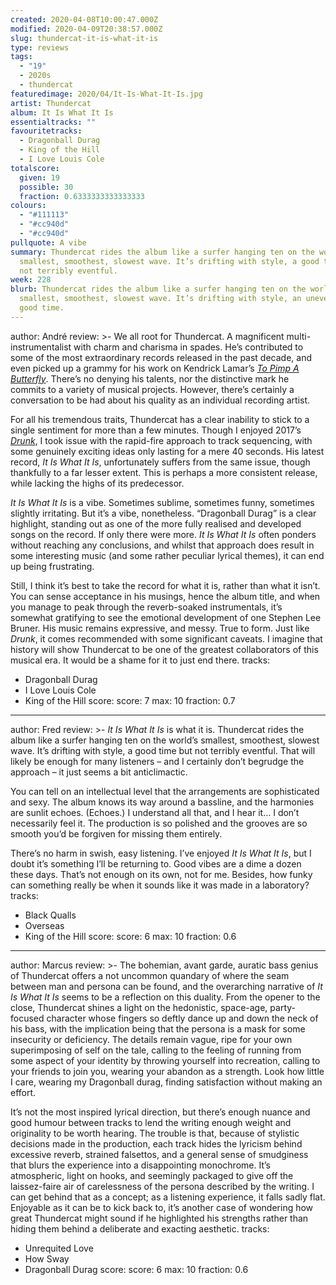 ```yaml
---
created: 2020-04-08T10:00:47.000Z
modified: 2020-04-09T20:38:57.000Z
slug: thundercat-it-is-what-it-is
type: reviews
tags:
  - "19"
  - 2020s
  - thundercat
featuredimage: 2020/04/It-Is-What-It-Is.jpg
artist: Thundercat
album: It Is What It Is
essentialtracks: ""
favouritetracks:
  - Dragonball Durag
  - King of the Hill
  - I Love Louis Cole
totalscore:
  given: 19
  possible: 30
  fraction: 0.6333333333333333
colours:
  - "#111113"
  - "#cc940d"
  - "#cc940d"
pullquote: A vibe
summary: Thundercat rides the album like a surfer hanging ten on the world’s
  smallest, smoothest, slowest wave. It’s drifting with style, a good time but
  not terribly eventful.
week: 228
blurb: Thundercat rides the album like a surfer hanging ten on the world’s
  smallest, smoothest, slowest wave. It’s drifting with style, an uneventful
  good time.
---
```

author: André
review: >-
  We all root for Thundercat. A magnificent multi-instrumentalist with charm and
  charisma in spades. He’s contributed to some of the most extraordinary records
  released in the past decade, and even picked up a grammy for his work on
  Kendrick Lamar’s [*To Pimp A
  Butterfly*](<https://audioxide.com/reviews/kendrick-lamar-to-pimp-a-butterfly/>).
  There’s no denying his talents, nor the distinctive mark he commits to a
  variety of musical projects. However, there’s certainly a conversation to be
  had about his quality as an individual recording artist.


  For all his tremendous traits, Thundercat has a clear inability to stick to a single sentiment for more than a few minutes. Though I enjoyed 2017’s [*Drunk*](<https://audioxide.com/reviews/thundercat-drunk/>), I took issue with the rapid-fire approach to track sequencing, with some genuinely exciting ideas only lasting for a mere 40 seconds. His latest record, *It Is What It Is*, unfortunately suffers from the same issue, though thankfully to a far lesser extent. This is perhaps a more consistent release, while lacking the highs of its predecessor.


  *It Is What It Is* is a vibe. Sometimes sublime, sometimes funny, sometimes slightly irritating. But it’s a vibe, nonetheless. “Dragonball Durag” is a clear highlight, standing out as one of the more fully realised and developed songs on the record. If only there were more. *It Is What It Is* often ponders without reaching any conclusions, and whilst that approach does result in some interesting music (and some rather peculiar lyrical themes), it can end up being frustrating.


  Still, I think it’s best to take the record for what it is, rather than what it isn’t. You can sense acceptance in his musings, hence the album title, and when you manage to peak through the reverb-soaked instrumentals, it’s somewhat gratifying to see the emotional development of one Stephen Lee Bruner. His music remains expressive, and messy. True to form. Just like *Drunk*, it comes recommended with some significant caveats. I imagine that history will show Thundercat to be one of the greatest collaborators of this musical era. It would be a shame for it to just end there.
tracks:
  - Dragonball Durag
  - ­­I Love Louis Cole
  - ­­King of the Hill
score:
  score: 7
  max: 10
  fraction: 0.7
---
author: Fred
review: >-
  *It Is What It Is* is what it is. Thundercat rides the album like a surfer
  hanging ten on the world’s smallest, smoothest, slowest wave. It’s drifting
  with style, a good time but not terribly eventful. That will likely be enough
  for many listeners – and I certainly don’t begrudge the approach – it just
  seems a bit anticlimactic.

  You can tell on an intellectual level that the arrangements are sophisticated and sexy. The album knows its way around a bassline, and the harmonies are sunlit echoes. (Echoes.) I understand all that, and I hear it… I don’t necessarily feel it. The production is so polished and the grooves are so smooth you’d be forgiven for missing them entirely.

  There’s no harm in swish, easy listening. I’ve enjoyed *It Is What It Is*, but I doubt it’s something I’ll be returning to. Good vibes are a dime a dozen these days. That’s not enough on its own, not for me. Besides, how funky can something really be when it sounds like it was made in a laboratory?
tracks:
  - Black Qualls
  - ­­Overseas
  - ­­King of the Hill
score:
  score: 6
  max: 10
  fraction: 0.6
---
author: Marcus
review: >-
  The bohemian, avant garde, auratic bass genius of Thundercat offers a not
  uncommon quandary of where the seam between man and persona can be found, and
  the overarching narrative of *It Is What It Is* seems to be a reflection on
  this duality. From the opener to the close, Thundercat shines a light on the
  hedonistic, space-age, party-focused character whose fingers so deftly dance
  up and down the neck of his bass, with the implication being that the persona
  is a mask for some insecurity or deficiency. The details remain vague, ripe
  for your own superimposing of self on the tale, calling to the feeling of
  running from some aspect of your identity by throwing yourself into
  recreation, calling to your friends to join you, wearing your abandon as a
  strength. Look how little I care, wearing my Dragonball durag, finding
  satisfaction without making an effort.


  It’s not the most inspired lyrical direction, but there’s enough nuance and good humour between tracks to lend the writing enough weight and originality to be worth hearing. The trouble is that, because of stylistic decisions made in the production, each track hides the lyricism behind excessive reverb, strained falsettos, and a general sense of smudginess that blurs the experience into a disappointing monochrome. It’s atmospheric, light on hooks, and seemingly packaged to give off the laissez-faire air of carelessness of the persona described by the writing. I can get behind that as a concept; as a listening experience, it falls sadly flat. Enjoyable as it can be to kick back to, it’s another case of wondering how great Thundercat might sound if he highlighted his strengths rather than hiding them behind a deliberate and exacting aesthetic.
tracks:
  - Unrequited Love
  - ­­How Sway
  - ­­Dragonball Durag
score:
  score: 6
  max: 10
  fraction: 0.6
